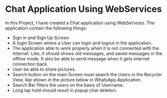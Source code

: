 # Chat Application Using WebServices

In this Project, I have created a Chat application using WebServices. The application contain the
following things: 

- Sign in and Sign Up Screen
- A login Screen where a User can login and logout in the application.
- The application able to work properly when it is not connected with
the Internet. Like, it should shows old messages, and saved messages in the
offline mode. It also be able to send message when it gets internet
connection back.
- User be able to share pictures.
- Search button on the main Screen must search the Users in the Recycler
View, like shown in the picture below in WhatsApp Application.
- Search Bar filters the users on the basis of Username.
- Long tap hold should result in popup chat deletion.
